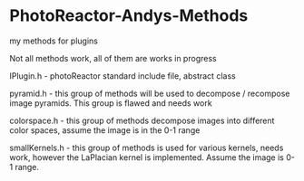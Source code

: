 # PhotoReactor-Andys-Methods
my methods for plugins

Not all methods work, all of them are works in progress


IPlugin.h - photoReactor standard include file, abstract class

pyramid.h - this group of methods will be used to decompose / recompose image pyramids.  This group is flawed and needs work


colorspace.h - this group of methods decompose images into different color spaces, assume the image is in the 0-1 range



smallKernels.h - this group of methods is used for various kernels, needs work, however the LaPlacian kernel is implemented.  Assume the image is 0-1 range.
